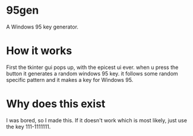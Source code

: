 # 95gen
A Windows 95 key generator.

# How it works

First the tkinter gui pops up, with the epicest ui ever. when u press the button it generates a random windows 95 key. it follows
some random specific pattern and it makes a key for Windows 95.

# Why does this exist

I was bored, so I made this. If it doesn't work which is most likely, just use
the key 111-1111111.
